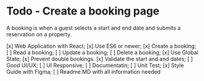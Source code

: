 # Todo - Create a booking page
A booking is when a guest selects a start and end date and submits a reservation on a property.

[x] Web Application with React;
[x] Use ES6 or newer;
[x] Create a booking;
[ ] Read a booking;
[ ] Update a booking;
[ ] Delete a booking;
[x] Use Global State;
[x] Prevent double bookings.
[x] Validate the start and and dates;
[ ] Good UI/UX;
[ ] UI Responsive;
[ ] Documentatin;
[ ] Unit Test;
[x] Style Guide with Figma;
[ ] Readme.MD with all information needed